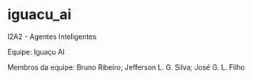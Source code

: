# iguacu_ai
I2A2 - Agentes Inteligentes

Equipe: Iguaçu AI

Membros da equipe:
Bruno Ribeiro;
Jefferson L. G. Silva; 
José G. L. Filho

